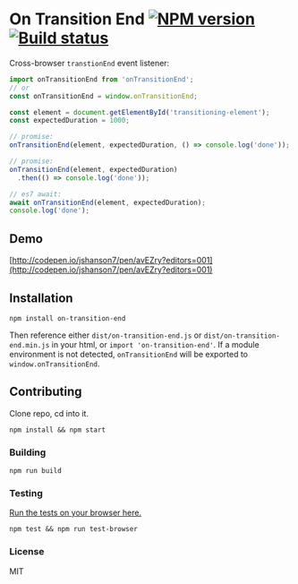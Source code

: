 # On Transition End [![NPM version][npm-image]][npm-url] [![Build status][travis-image]][travis-url]

Cross-browser `transtionEnd` event listener:

```javascript
import onTransitionEnd from 'onTransitionEnd';
// or
const onTransitionEnd = window.onTransitionEnd;

const element = document.getElementById('transitioning-element');
const expectedDuration = 1000;

// promise:
onTransitionEnd(element, expectedDuration, () => console.log('done'));

// promise:
onTransitionEnd(element, expectedDuration)
  .then(() => console.log('done'));

// es7 await:
await onTransitionEnd(element, expectedDuration);
console.log('done');

```

## Demo
[http://codepen.io/jshanson7/pen/avEZry?editors=001](http://codepen.io/jshanson7/pen/avEZry?editors=001)

## Installation

```
npm install on-transition-end
```

Then reference either `dist/on-transition-end.js` or `dist/on-transition-end.min.js` in your html, or `import 'on-transition-end'`.  If a module environment is not detected, `onTransitionEnd` will be exported to `window.onTransitionEnd`.

## Contributing

Clone repo, cd into it.

```
npm install && npm start
```

### Building

```
npm run build
```

### Testing

[Run the tests on your browser here.](https://rawgit.com/jshanson7/on-transition-end/master/test/test.html)

```
npm test && npm run test-browser
```

### License

MIT

[npm-image]: https://badge.fury.io/js/on-transition-end.svg
[npm-url]: https://npmjs.org/package/on-transition-end
[travis-image]: https://travis-ci.org/jshanson7/on-transition-end.svg
[travis-url]: https://travis-ci.org/jshanson7/on-transition-end